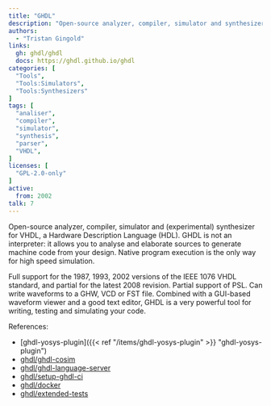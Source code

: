 ```yaml
---
title: "GHDL"
description: "Open-source analyzer, compiler, simulator and synthesizer for VHDL"
authors:
  - "Tristan Gingold"
links:
  gh: ghdl/ghdl
  docs: https://ghdl.github.io/ghdl
categories: [
  "Tools",
  "Tools:Simulators",
  "Tools:Synthesizers"
]
tags: [
  "analiser",
  "compiler",
  "simulator",
  "synthesis",
  "parser",
  "VHDL",
]
licenses: [
  "GPL-2.0-only"
]
active:
  from: 2002
talk: 7
---
```


Open-source analyzer, compiler, simulator and (experimental) synthesizer for VHDL, a Hardware Description Language (HDL). GHDL is not an interpreter: it allows you to analyse and elaborate sources to generate machine code from your design. Native program execution is the only way for high speed simulation.

Full support for the 1987, 1993, 2002 versions of the IEEE 1076 VHDL standard, and partial for the latest 2008 revision. Partial support of PSL. Can write waveforms to a GHW, VCD or FST file. Combined with a GUI-based waveform viewer and a good text editor, GHDL is a very powerful tool for writing, testing and simulating your code.

References:

- [ghdl-yosys-plugin]({{< ref "/items/ghdl-yosys-plugin" >}} "ghdl-yosys-plugin")
- [ghdl/ghdl-cosim](https://github.com/ghdl/ghdl-cosim)
- [ghdl/ghdl-language-server](https://github.com/ghdl/ghdl-language-server)
- [ghdl/setup-ghdl-ci](https://github.com/ghdl/setup-ghdl-ci)
- [ghdl/docker](https://github.com/ghdl/docker)
- [ghdl/extended-tests](https://github.com/ghdl/extended-tests)
